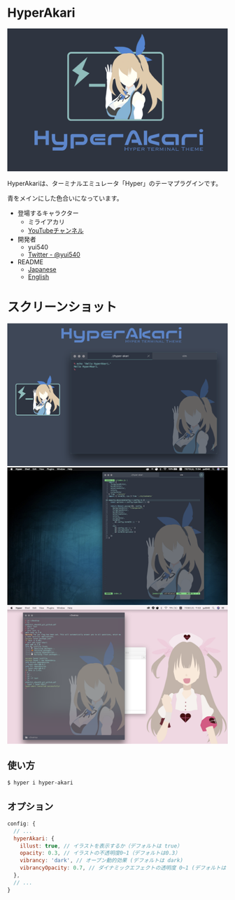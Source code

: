 # HyperAkari

![poster](./res/poster.png)

HyperAkariは、ターミナルエミュレータ「Hyper」のテーマプラグインです。

青をメインにした色合いになっています。

- 登場するキャラクター
  - ミライアカリ
  - [YouTubeチャンネル](https://www.youtube.com/channel/UCMYtONm441rBogWK_xPH9HA)
- 開発者
  - yui540
  - [Twitter - @yui540](https://twitter.com/yui540)
- README
  - [Japanese](./README.md)
  - [English](./README.en.md)

# スクリーンショット

![poster2](./res/poster2.png)
![screenshot](./res/screenshot.png)
![screenshot2](./res/screenshot2.png)

## 使い方

```bash
$ hyper i hyper-akari
```

## オプション

```js:.hyper.js
config: {
  // ...
  hyperAkari: {
    illust: true, // イラストを表示するか（デフォルトは true）
    opacity: 0.3, // イラストの不透明度0~1（デフォルトは0.3）
    vibrancy: 'dark', // オープン動的効果 (デフォルトは dark)
    vibrancyOpacity: 0.7, // ダイナミックエフェクトの透明度 0~1 (デフォルトは 0.7)
  },
  // ...
}
```
